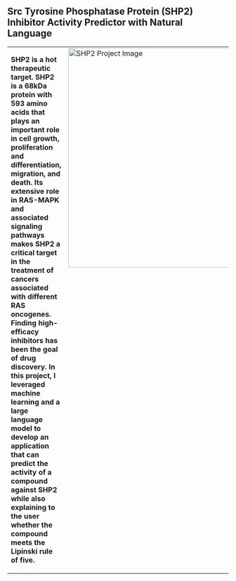 ## Src Tyrosine Phosphatase Protein (SHP2) Inhibitor Activity Predictor with Natural Language
<table>
  <tr>
    <td style="width:60%; vertical-align: top;">
      <p align="left">
        <b>SHP2 is a hot therapeutic target. SHP2 is a 68kDa protein with 593 amino acids that plays an important role in cell growth, 
        proliferation and differentiation, migration, and death. Its extensive role in RAS-MAPK and associated signaling pathways makes 
        SHP2 a critical target in the treatment of cancers associated with different RAS oncogenes. Finding high-efficacy inhibitors has been the goal of drug discovery.
        In this project, I leveraged machine learning and a large language model to develop an application that can predict the activity of a compound against 
        SHP2 while also explaining to the user whether the compound meets the Lipinski rule of five.</b><br>
      </p>
    </td>
    <td style="width:40%; vertical-align: top;">
      <img src="https://github.com/user-attachments/assets/b973cbc4-c710-4289-82c3-e7be462ab038" alt="SHP2 Project Image" width="500"/>
    </td>
  </tr>
</table>


